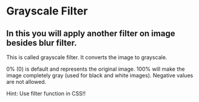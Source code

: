 # Grayscale Filter
## In this you will apply another filter on image besides blur filter.
This is called grayscale filter. It converts the image to grayscale.

0% (0) is default and represents the original image.
100% will make the image completely gray (used for black and white images).
Negative values are not allowed.

Hint: Use filter function in CSS!!
